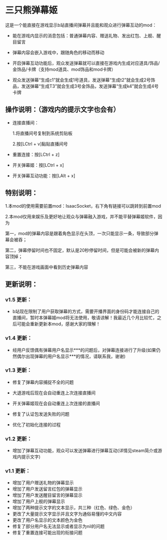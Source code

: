 # 三只熊弹幕姬

这是一个能直接在游戏显示b站直播间弹幕并且能和观众进行弹幕互动的mod：

- 能在游戏内显示的消息包括：普通弹幕内容、赠送礼物、发出红包、上舰、醒目留言

- 弹幕内容会嵌入游戏中，跟随角色的移动而移动

- 开启弹幕互动功能后，观众发送弹幕就可以直接在游戏内生成对应道具/饰品/金饰品/卡牌（支持mod道具、mod饰品和mod卡牌）

- 观众发送弹幕“生成c1”就会生成1号道具，发送弹幕“生成t2”就会生成2号饰品，发送弹幕“生成T3”就会生成3号金饰品，发送弹幕“生成k4”就会生成4号卡牌

## 操作说明：（游戏内的提示文字也会有）

- 连接直播间：

    1.将直播间号复制到系统剪贴板

    2.按[LCtrl + v]黏贴直播间号

- 重置连接：按[LCtrl + z]

- 开关弹幕姬：按[LCtrl + x]

- 开关弹幕互动功能：按[LAlt + x]

## 特别说明：

1.本mod的使用需要前置mod：IsaacSocket，右下角有链接可以跳转到前置mod

2.本mod仅用来娱乐及更好地让观众与弹幕融入游戏，并不能平替弹幕姬软件，因为

第一，mod的弹幕内容是跟着角色显示在头顶，一次只能显示一条，导致部分弹幕会被吞；

第二，弹幕停留时间也不固定，默认是20秒停留时间，但是可能会被新的弹幕内容顶掉；

第三，不能在游戏画面中看到历史弹幕内容


## 更新说明：

### v1.5 更新：

- b站现在限制了用户获取弹幕的方式，需要开播界面的身份码才能连接自己的直播间，暂时本弹幕姬mod将无法使用，敬请谅解！我最近几个月比较忙，之后可能会重新更新本mod，感谢大家的理解！

### v1.4 更新：

- 经用户反馈偶有弹幕用户名显示\*\*\*的问题后，对弹幕连接进行了升级(如果仍然偶尔出现弹幕的用户名显示\*\*\*的情况，请联系我，谢谢)

### v1.3 更新：

- 修复了弹幕内容捕捉不全的问题

- 大退游戏后现在会自动重连上次连接直播间

- 开关弹幕姬现在会自动重连上次连接的直播间

- 修复了认证包发送失败的问题

- 优化了初始化连接的过程

### v1.2 更新：

- 增加了弹幕互动功能，观众可以发送弹幕进行弹幕互动(详情见steam简介或游戏内提示文字)

### v1.1 更新：

- 增加了用户赠送礼物的弹幕显示
- 增加了用户发送留言红包的弹幕显示
- 增加了用户发送醒目留言的弹幕显示
- 增加了用户上舰的弹幕显示
- 增加了两种提示文字的文本显示，共三种（红色、绿色、金色）
- 更改了大量提示文字显示并且文字为通俗易懂的中文内容
- 更改了用户名显示的文本颜色为金色
- 修复了部分用户名无法显示或者显示为nil的问题
- 修复了重置连接可能出现的衔接问题